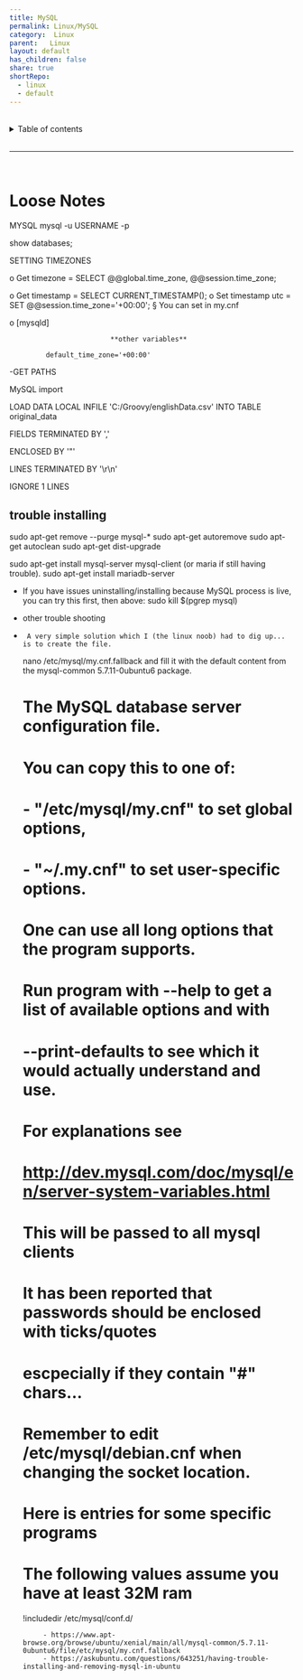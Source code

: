 ```yaml
---
title: MySQL
permalink: Linux/MySQL
category:  Linux
parent:   Linux
layout: default
has_children: false
share: true
shortRepo:
  - linux
  - default
---
```



<br/>

<details markdown="block">
<summary>
Table of contents
</summary>
{: .text-delta }
1. TOC
{:toc}
</details>

<br/>

***

<br/>

# Loose Notes

MYSQL mysql -u USERNAME -p

show databases;

SETTING TIMEZONES

o Get timezone = SELECT @@global.time_zone, @@session.time_zone;

o Get timestamp = SELECT CURRENT_TIMESTAMP(); o Set timestamp utc = SET @@session.time_zone='+00:00'; § You can set in my.cnf

o [mysqld]

                             **other variables**

             default_time_zone='+00:00'

-GET PATHS

MySQL import

LOAD DATA LOCAL INFILE 'C:/Groovy/englishData.csv' INTO TABLE original_data

FIELDS TERMINATED BY ','

ENCLOSED BY '"'

LINES TERMINATED BY '\r\n'

IGNORE 1 LINES

## trouble installing

sudo apt-get remove --purge mysql-\*
sudo apt-get autoremove
sudo apt-get autoclean
sudo apt-get dist-upgrade

sudo apt-get install mysql-server mysql-client (or maria if still having trouble). sudo apt-get install mariadb-server

- If you have issues uninstalling/installing because MySQL process is live, you can try this first, then above:
  sudo kill $(pgrep mysql)


- other trouble shooting
-      A very simple solution which I (the linux noob) had to dig up... is to create the file.

  nano /etc/mysql/my.cnf.fallback
  and fill it with the default content from the mysql-common 5.7.11-0ubuntu6 package.

  #
  # The MySQL database server configuration file.
  #
  # You can copy this to one of:
  # - "/etc/mysql/my.cnf" to set global options,
  # - "~/.my.cnf" to set user-specific options.
  #     
  # One can use all long options that the program supports.
  # Run program with --help to get a list of available options and with
  # --print-defaults to see which it would actually understand and use.
  #
  # For explanations see
  # http://dev.mysql.com/doc/mysql/en/server-system-variables.html

  # This will be passed to all mysql clients
  # It has been reported that passwords should be enclosed with ticks/quotes
  # escpecially if they contain "#" chars...
  # Remember to edit /etc/mysql/debian.cnf when changing the socket location.

  # Here is entries for some specific programs
  # The following values assume you have at least 32M ram

  !includedir /etc/mysql/conf.d/

           - https://www.apt-browse.org/browse/ubuntu/xenial/main/all/mysql-common/5.7.11-0ubuntu6/file/etc/mysql/my.cnf.fallback
           - https://askubuntu.com/questions/643251/having-trouble-installing-and-removing-mysql-in-ubuntu